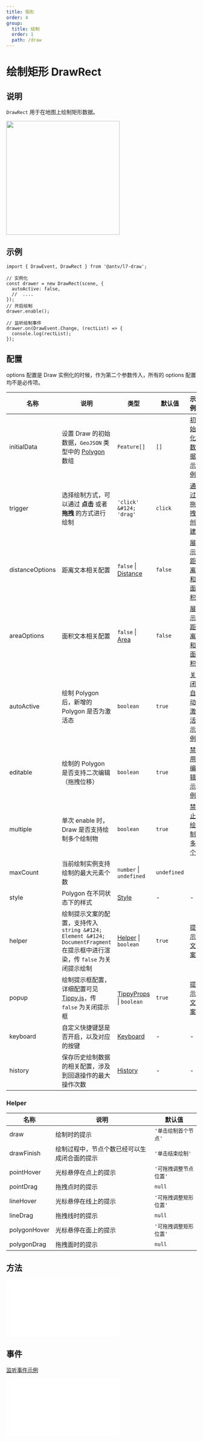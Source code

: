 ```yaml
---
title: 矩形
order: 4
group:
  title: 绘制
  order: 1
  path: /draw
---
```


# 绘制矩形 DrawRect

## 说明

`DrawRect` 用于在地图上绘制矩形数据。

<img src="https://gw.alipayobjects.com/mdn/rms_2591f5/afts/img/A*zvXVRKGy6joAAAAAAAAAAAAAARQnAQ" width="300" />

## 示例

```tsx | pure
import { DrawEvent, DrawRect } from '@antv/l7-draw';

// 实例化
const drawer = new DrawRect(scene, {
  autoActive: false,
  //  ....
});
// 开启绘制
drawer.enable();

// 监听绘制事件
drawer.on(DrawEvent.Change, (rectList) => {
  console.log(rectList);
});
```

## 配置

options 配置是 Draw 实例化的时候，作为第二个参数传入，所有的 options 配置均不是必传项。

| 名称            | 说明                                                                                                                       | 类型                                                                           | 默认值      | 示例                                                    |
| --------------- | -------------------------------------------------------------------------------------------------------------------------- | ------------------------------------------------------------------------------ | ----------- | ------------------------------------------------------- |
| initialData     | 设置 Draw 的初始数据，`GeoJSON` 类型中的 [Polygon](https://datatracker.ietf.org/doc/html/rfc7946#section-3.1.6) 数组       | `Feature[]`                                                                    | `[]`        | [初始化数据示例](/example/rect/initial-data)            |
| trigger         | 选择绘制方式，可以通过 **点击** 或者 **拖拽** 的方式进行绘制                                                               | `'click' &#124; 'drag'`                                                        | `click`     | [通过拖拽创建](/example/circle/create-by-drag)          |
| distanceOptions | 距离文本相关配置                                                                                                           | `false` &#124; [Distance](/docs/super/distance#配置)                           | `false`     | [展示距离和面积](/example/rect/area)                    |
| areaOptions     | 面积文本相关配置                                                                                                           | `false` &#124; [Area](/docs/super/area#配置)                                   | `false`     | [展示距离和面积](/example/rect/area)                    |
| autoActive      | 绘制 Polygon 后，新增的 Polygon 是否为激活态                                                                               | `boolean`                                                                      | `true`      | [关闭自动激活示例](/example/rect/auto-active)           |
| editable        | 绘制的 Polygon 是否支持二次编辑（拖拽位移）                                                                                | `boolean`                                                                      | `true`      | [禁用编辑示例](/example/rect/editable)                  |
| multiple        | 单次 enable 时，Draw 是否支持绘制多个绘制物                                                                                | `boolean`                                                                      | `true`      | [禁止绘制多个](/example/rect/multiple#始终最多绘制一个) |
| maxCount        | 当前绘制实例支持绘制的最大元素个数                                                                                         | `number` &#124; `undefined`                                                    | `undefined` |
| style           | Polygon 在不同状态下的样式                                                                                                 | [Style](/docs/super/style#配置)                                                | -           | -                                                       |
| helper          | 绘制提示文案的配置，支持传入 `string &#124; Element &#124; DocumentFragment` 在提示框中进行渲染，传 `false` 为关闭提示绘制 | [Helper](#helper) &#124; `boolean`                                             | `true`      | [提示文案](/example/common/helper)                      |
| popup           | 绘制提示框配置，详细配置可见 [Tippy.js](https://atomiks.github.io/tippyjs/v6/all-props/)，传 `false` 为关闭提示框          | [TippyProps](https://atomiks.github.io/tippyjs/v6/all-props/) &#124; `boolean` | `true`      | [提示文案](/example/common/helper)                      |
| keyboard        | 自定义快捷键瑟是否开启，以及对应的按键                                                                                     | [Keyboard](/docs/super/keyboard#配置)                                          | -           | -                                                       |
| history         | 保存历史绘制数据的相关配置，涉及到回退操作的最大操作次数                                                                   | [History](/docs/super/history#配置)                                            | -           | -                                                       |

### Helper

| 名称         | 说明                                         | 默认值                 |
| ------------ | -------------------------------------------- | ---------------------- |
| draw         | 绘制时的提示                                 | `'单击绘制首个节点'`   |
| drawFinish   | 绘制过程中，节点个数已经可以生成闭合面的提示 | `'单击结束绘制'`       |
| pointHover   | 光标悬停在点上的提示                         | `'可拖拽调整节点位置'` |
| pointDrag    | 拖拽点时的提示                               | `null`                 |
| lineHover    | 光标悬停在线上的提示                         | `'可拖拽调整矩形位置'` |
| lineDrag     | 拖拽线时的提示                               | `null`                 |
| polygonHover | 光标悬停在面上的提示                         | `'可拖拽调整矩形位置'` |
| polygonDrag  | 拖拽面时的提示                               | `null`                 |

## 方法

<embed src="../method.md"></embed>

## 事件

[监听事件示例](/example/rect/event)

<embed src="../event.md"></embed>
